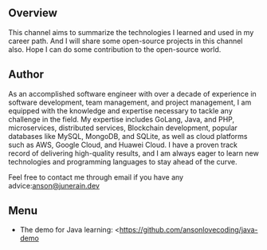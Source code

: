 ## Overview

This channel aims to summarize the technologies I learned and used in my career path. And I will share some open-source projects in this channel also. Hope I can do some contribution to the open-source world.



## Author

As an accomplished software engineer with over a decade of experience in software development, team management, and project management, I am equipped with the knowledge and expertise necessary to tackle any challenge in the field. My expertise includes GoLang, Java, and PHP, microservices, distributed services, Blockchain development, popular databases like MySQL, MongoDB, and SQLite, as well as cloud platforms such as AWS, Google Cloud, and Huawei Cloud. I have a proven track record of delivering high-quality results, and I am always eager to learn new technologies and programming languages to stay ahead of the curve.

Feel free to contact me through email if you have any advice:[anson@junerain.dev](mailto:anson@junerain.dev)



## Menu

* The demo for Java learning: <https://github.com/ansonlovecoding/java-demo
